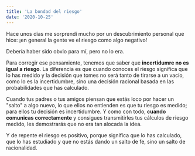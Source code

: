 ```yaml
---
title: 'La bondad del riesgo'
date: '2020-10-25'
---
```


Hace unos días me sorprendí mucho por un descubrimiento personal que hice: ¡en general la gente ve el riesgo como algo negativo!

Debería haber sido obvio para mí, pero no lo era. 

Para corregir ese pensamiento, tenemos que saber que **incertidumre no es igual a riesgo**. La diferencia es que cuando conoces el riesgo significa que lo has medido y la decisión que tomes no será tanto de tirarse a un vacío, como lo es la incertidumbre, sino una decisión racional basada en las probabilidades que has calculado. 

Cuando tus padres o tus amigos piensan que estás loco por hacer un "salto" a algo nuevo, lo que ellos no entienden es que tu riesgo es medido; para ellos tu decisión es incertidumbre. Y como con todo, **cuando comunicas correctamente** y consigues transmitirles tus cálculos de riesgo medido, les demostrarás que no era tan alocada la idea. 

Y de repente el riesgo es positivo, porque significa que lo has calculado, que lo has estudiado y que no estás dando un salto de fe, sino un salto de racionalidad.